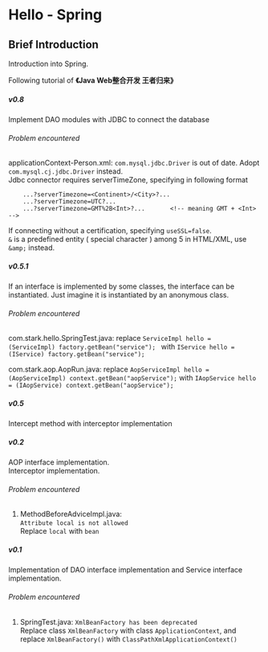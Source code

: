 Hello - Spring
=============

## Brief Introduction
Introduction into Spring.

Following tutorial of __《Java Web整合开发 王者归来》__

##### v0.8
Implement DAO modules with JDBC to connect the database
###### Problem encountered
applicationContext-Person.xml: `com.mysql.jdbc.Driver` is out of date. 
    Adopt `com.mysql.cj.jdbc.Driver` instead.  
    Jdbc connector requires serverTimeZone, specifying in following format
        
        ...?serverTimezone=<Continent>/<City>?...
        ...?serverTimezone=UTC?...
        ...?serverTimezone=GMT%2B<Int>?...       <!-- meaning GMT + <Int> -->
   
If connecting without a certification, specifying `useSSL=false`.  
`&` is a predefined entity ( special character ) among 5 in HTML/XML, use `&amp;` instead.

##### v0.5.1
If an interface is implemented by some classes, the interface can be instantiated. 
Just imagine it is instantiated by an anonymous class.
###### Problem encountered
com.stark.hello.SpringTest.java: 
replace 
        `ServiceImpl hello = (ServiceImpl) factory.getBean("service"); `
with 
        `IService hello = (IService) factory.getBean("service");`
  
com.stark.aop.AopRun.java: 
replace
        `AopServiceImpl hello = (AopServiceImpl) context.getBean("aopService");`
with 
        `IAopService hello = (IAopService) context.getBean("aopService");`


##### v0.5
Intercept method with interceptor implementation


##### v0.2
AOP interface implementation.  
Interceptor implementation.

###### Problem encountered
1. MethodBeforeAdviceImpl.java:  
        `Attribute local is not allowed`  
    Replace `local` with `bean`


##### v0.1
Implementation of DAO interface implementation and Service interface implementation. 
###### Problem encountered
1. SpringTest.java: 
        `XmlBeanFactory has been deprecated `  
    Replace class `XmlBeanFactory` with class `ApplicationContext`, and replace `XmlBeanFactory()` with `ClassPathXmlApplicationContext()`
